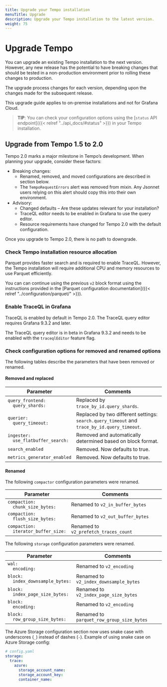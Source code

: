 ```yaml
---
title: Upgrade your Tempo installation
menuTitle: Upgrade
description: Upgrade your Tempo installation to the latest version.
weight: 75
---
```


# Upgrade Tempo

You can upgrade an existing Tempo installation to the next version. However, any new release has the potential to have breaking changes that should be tested in a non-production environment prior to rolling these changes to production.

The upgrade process changes for each version, depending upon the changes made for the subsequent release.

This upgrade guide applies to on-premise installations and not for Grafana Cloud.

>**TIP**: You can check your configuration options using the [`status` API endpoint]({{< relref "../api_docs/#status" >}}) in your Tempo installation.

## Upgrade from Tempo 1.5 to 2.0

Tempo 2.0 marks a major milestone in Tempo’s development. When planning your upgrade, consider these factors:

- Breaking changes:
  - Renamed, removed, and moved configurations are described in section below.
  - The `TempoRequestErrors` alert was removed from mixin. Any Jsonnet users relying on this alert should copy this into their own environment.
- Advisory:
  - Changed defaults – Are these updates relevant for your installation?
  - TraceQL editor needs to be enabled in Grafana to use the query editor.
  - Resource requirements have changed for Tempo 2.0 with the default configuration.

Once you upgrade to Tempo 2.0, there is no path to downgrade.

### Check Tempo installation resource allocation

Parquet provides faster search and is required to enable TraceQL. However, the Tempo installation will require additional CPU and memory resources to use Parquet efficiently.

You can can continue using the previous `v2` block format using the instructions provided in the [Parquet configuration documentation]({{< relref "../configuration/parquet/" >}}).

### Enable TraceQL in Grafana

TraceQL is enabled by default in Tempo 2.0. The TraceQL query editor requires Grafana 9.3.2 and later.

The TraceQL query editor is in beta in Grafana 9.3.2 and needs to be enabled with the `traceqlEditor` feature flag.

### Check configuration options for removed and renamed options

The following tables describe the parameters that have been removed or renamed.

#### Removed and replaced

| Parameter | Comments |
| --- | --- |
| <code>query_frontend:<br>&nbsp;&nbsp;query_shards:<code> | Replaced by `trace_by_id.query_shards`. |
| <code>querier:<br>&nbsp;&nbsp;query_timeout:<code> | Replaced by two different settings: `search.query_timeout` and `trace_by_id.query_timeout`. |
| <code>ingester:<br>&nbsp;&nbsp;use_flatbuffer_search:<code> | Removed and automatically determined based on block format. |
| `search_enabled` | Removed. Now defaults to true. |
| `metrics_generator_enabled` | Removed. Now defaults to true. |

#### Renamed

The following `compactor` configuration parameters were renamed.

| Parameter | Comments |
| --- | --- |
| <code>compaction:<br>&nbsp;&nbsp;chunk_size_bytes:<code> | Renamed to `v2_in_buffer_bytes` |
| <code>compaction:<br>&nbsp;&nbsp;flush_size_bytes:<code> | Renamed to `v2_out_buffer_bytes` |
| <code>compaction:<br>&nbsp;&nbsp;iterator_buffer_size:<code> | Renamed to `v2_prefetch_traces_count` |

The following `storage` configuration parameters were renamed.

| Parameter | Comments |
| --- | --- |
| <code>wal:<br>&nbsp;&nbsp;encoding:<code> | Renamed to `v2_encoding` |
| <code>block:<br>&nbsp;&nbsp;index_downsample_bytes:<code> | Renamed to `v2_index_downsample_bytes` |
| <code>block:<br>&nbsp;&nbsp;index_page_size_bytes:<code> | Renamed to `v2_index_page_size_bytes` |
| <code>block:<br>&nbsp;&nbsp;encoding:<code> | Renamed to `v2_encoding` |
| <code>block:<br>&nbsp;&nbsp;row_group_size_bytes:<code> | Renamed to `parquet_row_group_size_bytes` |

The Azure Storage configuration section now uses snake case with underscores (`_`) instead of dashes (`-`). Example of using snake case on Azure Storage config:

```yaml
# config.yaml
storage:
  trace:
    azure:
      storage_account_name:
      storage_account_key:
      container_name:
```